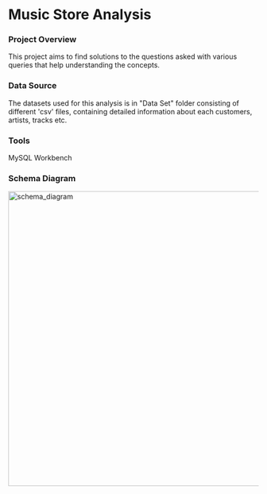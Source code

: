 # Music Store Analysis

### Project Overview

This project aims to find solutions to the questions asked with various queries that help understanding the concepts.



### Data Source

The datasets used for this analysis is in "Data Set" folder consisting of different 'csv' files, containing detailed information about each customers, artists, tracks etc.

### Tools

MySQL Workbench

### Schema Diagram
<img width="594" alt="schema_diagram" src="https://github.com/user-attachments/assets/c7af7e64-60c1-448f-956f-c29f8c6e390f">
